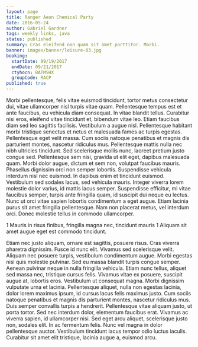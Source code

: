 ```yaml
---
layout: page
title: Ranger Aeon Chemical Party
date: 2016-05-24
author: Gabriel Gardner
tags: weekly links, java
status: published
summary: Cras eleifend non quam sit amet porttitor. Morbi.
banner: images/banner/leisure-03.jpg
booking:
  startDate: 09/19/2017
  endDate: 09/21/2017
  ctyhocn: BATMSHX
  groupCode: RACP
published: true
---
```

Morbi pellentesque, felis vitae euismod tincidunt, tortor metus consectetur dui, vitae ullamcorper nisl turpis vitae quam. Pellentesque tempus est et ante faucibus, eu vehicula diam consequat. In vitae blandit tellus. Curabitur nisi eros, eleifend vitae tincidunt et, bibendum vitae leo. Etiam faucibus diam sed leo sagittis facilisis. Vestibulum a augue nisl. Pellentesque habitant morbi tristique senectus et netus et malesuada fames ac turpis egestas. Pellentesque eget velit massa. Cum sociis natoque penatibus et magnis dis parturient montes, nascetur ridiculus mus. Pellentesque mattis nulla nec nibh ultricies tincidunt. Sed scelerisque mollis nunc, laoreet pretium justo congue sed. Pellentesque sem nisi, gravida ut elit eget, dapibus malesuada quam.
Morbi dolor augue, dictum et sem non, volutpat faucibus mauris. Phasellus dignissim orci non semper lobortis. Suspendisse vehicula interdum nisl nec euismod. In dapibus enim et tincidunt euismod. Vestibulum sed sodales lacus, sed vehicula mauris. Integer viverra lorem molestie dolor varius, id mattis lacus semper. Suspendisse efficitur, mi vitae faucibus semper, turpis ante fringilla quam, id suscipit dui neque eu lectus. Nunc ut orci vitae sapien lobortis condimentum a eget augue. Etiam lacinia purus sit amet fringilla pellentesque. Nam non placerat metus, vel interdum orci. Donec molestie tellus in commodo ullamcorper.

1 Mauris in risus finibus, fringilla magna nec, tincidunt mauris
1 Aliquam sit amet augue eget est commodo tincidunt.

Etiam nec justo aliquam, ornare est sagittis, posuere risus. Cras viverra pharetra dignissim. Fusce id nunc elit. Vivamus sed scelerisque velit. Aliquam nec posuere turpis, vestibulum condimentum augue. Morbi egestas nisl quis molestie pulvinar. Sed eu massa blandit turpis congue semper. Aenean pulvinar neque in nulla fringilla vehicula. Etiam nunc tellus, aliquet sed massa nec, tristique cursus felis. Vivamus vitae ex posuere, suscipit augue at, lobortis eros.
Vestibulum ut consequat magna. Morbi dignissim vulputate urna et lacinia. Pellentesque aliquet, nulla non egestas lacinia, dolor lorem maximus ipsum, id cursus lacus felis maximus justo. Cum sociis natoque penatibus et magnis dis parturient montes, nascetur ridiculus mus. Duis semper convallis turpis a hendrerit. Pellentesque vitae aliquam justo, ut porta tortor. Sed nec interdum dolor, elementum faucibus erat. Vivamus ac viverra sapien, id ullamcorper nisi. Sed eget arcu aliquet, scelerisque justo non, sodales elit. In ac fermentum felis. Nunc vel magna in dolor pellentesque auctor. Vestibulum tincidunt lacus tempor odio luctus iaculis. Curabitur sit amet elit tristique, lacinia augue a, euismod arcu.
